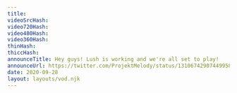 ```yaml
---
title: 
videoSrcHash: 
video720Hash: 
video480Hash: 
video360Hash: 
thinHash: 
thiccHash: 
announceTitle: Hey guys! Lush is working and we're all set to play!
announceUrl: https://twitter.com/ProjektMelody/status/1310674290744995843
date: 2020-09-28
layout: layouts/vod.njk
---
```

